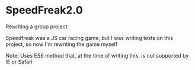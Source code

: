 # SpeedFreak2.0
Rewriting a group project

Speedfreak was a JS car racing game, but I was writing tests on this project, so now I'm rewriting the game myself


Note: Uses ES6 method that, at the time of writing this, is not supported by IE or Safari